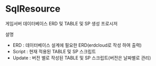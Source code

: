 # SqlResource
게임서버 데이터베이스 ERD 및 TABLE 및 SP 생성 프로시저

설명
- ERD : 데이터베이스 설계에 필요한 ERD(erdcloud로 작성 하여 출력)
- Script : 현재 적용된 TABLE 및 SP 스크립트
- Update : 버전 별로 작성된 TABLE 및 SP 스크립트(버전은 날짜별로 관리)
